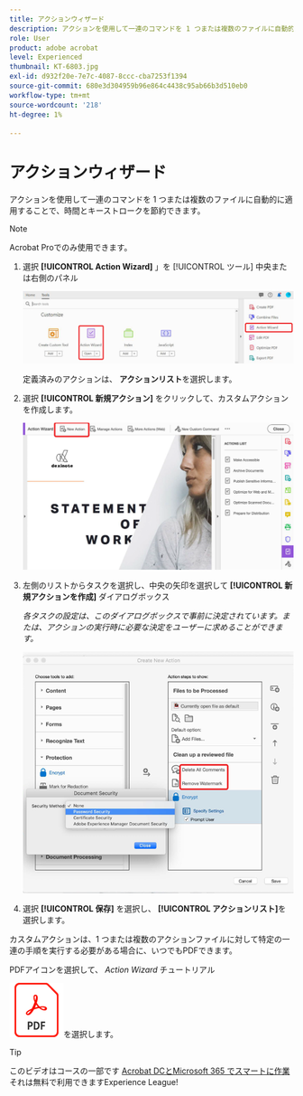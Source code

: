```yaml
---
title: アクションウィザード
description: アクションを使用して一連のコマンドを 1 つまたは複数のファイルに自動的に適用することで、時間とキーストロークを節約できます
role: User
product: adobe acrobat
level: Experienced
thumbnail: KT-6803.jpg
exl-id: d932f20e-7e7c-4087-8ccc-cba7253f1394
source-git-commit: 680e3d304959b96e864c4438c95ab66b3d510eb0
workflow-type: tm+mt
source-wordcount: '218'
ht-degree: 1%

---
```


# アクションウィザード

アクションを使用して一連のコマンドを 1 つまたは複数のファイルに自動的に適用することで、時間とキーストロークを節約できます。

>[!NOTE]
>
>Acrobat Proでのみ使用できます。

1. 選択 **[!UICONTROL Action Wizard]** 」を [!UICONTROL ツール] 中央または右側のパネル

   ![Action Wizard手順 1](../assets/ActionWizard_1.png)

   定義済みのアクションは、 **アクションリスト**&#x200B;を選択します。

1. 選択 **[!UICONTROL 新規アクション]** をクリックして、カスタムアクションを作成します。

   ![Action Wizard手順 2](../assets/ActionWizard_2.png)

1. 左側のリストからタスクを選択し、中央の矢印を選択して **[!UICONTROL 新規アクションを作成]** ダイアログボックス

   *各タスクの設定は、このダイアログボックスで事前に決定されています。または、アクションの実行時に必要な決定をユーザーに求めることができます。*

   ![Action Wizard手順 3](../assets/ActionWizard_3.png)

1. 選択 **[!UICONTROL 保存]** を選択し、 **[!UICONTROL アクションリスト]**&#x200B;を選択します。

カスタムアクションは、1 つまたは複数のアクションファイルに対して特定の一連の手順を実行する必要がある場合に、いつでもPDFできます。

PDFアイコンを選択して、 *Action Wizard* チュートリアル

[![ダウンロードAction Wizardチュートリアル](../assets/acrobat_PDF_96.png)](../assets/AcrobatDCActionWizard.pdf)を選択します。

>[!TIP]
>
>このビデオはコースの一部です [Acrobat DCとMicrosoft 365 でスマートに作業](https://experienceleague.adobe.com/?recommended=Acrobat-U-1-2021.microsoft365) それは無料で利用できますExperience League!
